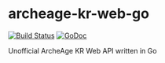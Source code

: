 # archeage-kr-web-go
[![Build Status](https://travis-ci.org/geeksbaek/archeage-kr-web-go.svg?branch=master)](https://travis-ci.org/geeksbaek/archeage-kr-web-go)
[![GoDoc](https://godoc.org/github.com/geeksbaek/archeage-go?status.svg)](https://godoc.org/github.com/geeksbaek/archeage-go)

Unofficial ArcheAge KR Web API written in Go

